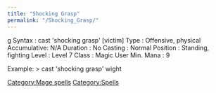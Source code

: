 ```yaml
---
title: "Shocking Grasp"
permalink: "/Shocking_Grasp/"
---
```


<nowiki>g Syntax : cast 'shocking grasp' \[victim\] Type : Offensive,
physical Accumulative: N/A Duration : No Casting : Normal Position :
Standing, fighting Level : Level 7 Class : Magic User Min. Mana : 9

</pre>

Example: \> cast 'shocking grasp' wight

[Category:Mage spells](Category:Mage_spells "wikilink")
[Category:Spells](Category:Spells "wikilink")
